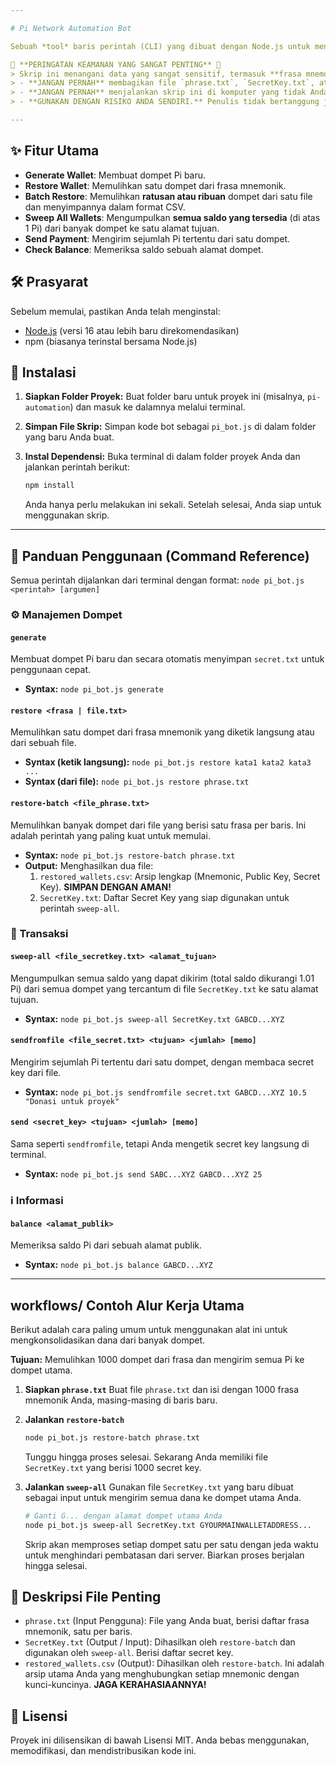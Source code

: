 ```yaml
---

# Pi Network Automation Bot

Sebuah *tool* baris perintah (CLI) yang dibuat dengan Node.js untuk mengotomatiskan berbagai tugas di blockchain Pi Network. Alat ini dirancang untuk membantu pengguna mengelola banyak dompet, memulihkan dari frasa mnemonik, dan mengkonsolidasikan dana secara efisien.

🚨 **PERINGATAN KEAMANAN YANG SANGAT PENTING** 🚨
> Skrip ini menangani data yang sangat sensitif, termasuk **frasa mnemonik** dan **secret key**.
> - **JANGAN PERNAH** membagikan file `phrase.txt`, `SecretKey.txt`, atau `restored_wallets.csv` kepada siapapun.
> - **JANGAN PERNAH** menjalankan skrip ini di komputer yang tidak Anda percayai atau di lingkungan publik.
> - **GUNAKAN DENGAN RISIKO ANDA SENDIRI.** Penulis tidak bertanggung jawab atas kehilangan dana apa pun.

---
```


## ✨ Fitur Utama

-   **Generate Wallet**: Membuat dompet Pi baru.
-   **Restore Wallet**: Memulihkan satu dompet dari frasa mnemonik.
-   **Batch Restore**: Memulihkan **ratusan atau ribuan** dompet dari satu file dan menyimpannya dalam format CSV.
-   **Sweep All Wallets**: Mengumpulkan **semua saldo yang tersedia** (di atas 1 Pi) dari banyak dompet ke satu alamat tujuan.
-   **Send Payment**: Mengirim sejumlah Pi tertentu dari satu dompet.
-   **Check Balance**: Memeriksa saldo sebuah alamat dompet.

## 🛠️ Prasyarat

Sebelum memulai, pastikan Anda telah menginstal:
-   [Node.js](https://nodejs.org/) (versi 16 atau lebih baru direkomendasikan)
-   npm (biasanya terinstal bersama Node.js)

## 🚀 Instalasi

1.  **Siapkan Folder Proyek:**
    Buat folder baru untuk proyek ini (misalnya, `pi-automation`) dan masuk ke dalamnya melalui terminal.

2.  **Simpan File Skrip:**
    Simpan kode bot sebagai `pi_bot.js` di dalam folder yang baru Anda buat.

3.  **Instal Dependensi:**
    Buka terminal di dalam folder proyek Anda dan jalankan perintah berikut:
    ```bash
    npm install
    ```
    Anda hanya perlu melakukan ini sekali. Setelah selesai, Anda siap untuk menggunakan skrip.

---

## 📖 Panduan Penggunaan (Command Reference)

Semua perintah dijalankan dari terminal dengan format: `node pi_bot.js <perintah> [argumen]`

### ⚙️ Manajemen Dompet

#### `generate`
Membuat dompet Pi baru dan secara otomatis menyimpan `secret.txt` untuk penggunaan cepat.
-   **Syntax:** `node pi_bot.js generate`

#### `restore <frasa | file.txt>`
Memulihkan satu dompet dari frasa mnemonik yang diketik langsung atau dari sebuah file.
-   **Syntax (ketik langsung):** `node pi_bot.js restore kata1 kata2 kata3 ...`
-   **Syntax (dari file):** `node pi_bot.js restore phrase.txt`

#### `restore-batch <file_phrase.txt>`
Memulihkan banyak dompet dari file yang berisi satu frasa per baris. Ini adalah perintah yang paling kuat untuk memulai.
-   **Syntax:** `node pi_bot.js restore-batch phrase.txt`
-   **Output:** Menghasilkan dua file:
    1.  `restored_wallets.csv`: Arsip lengkap (Mnemonic, Public Key, Secret Key). **SIMPAN DENGAN AMAN!**
    2.  `SecretKey.txt`: Daftar Secret Key yang siap digunakan untuk perintah `sweep-all`.

### 💸 Transaksi

#### `sweep-all <file_secretkey.txt> <alamat_tujuan>`
Mengumpulkan semua saldo yang dapat dikirim (total saldo dikurangi 1.01 Pi) dari semua dompet yang tercantum di file `SecretKey.txt` ke satu alamat tujuan.
-   **Syntax:** `node pi_bot.js sweep-all SecretKey.txt GABCD...XYZ`

#### `sendfromfile <file_secret.txt> <tujuan> <jumlah> [memo]`
Mengirim sejumlah Pi tertentu dari satu dompet, dengan membaca secret key dari file.
-   **Syntax:** `node pi_bot.js sendfromfile secret.txt GABCD...XYZ 10.5 "Donasi untuk proyek"`

#### `send <secret_key> <tujuan> <jumlah> [memo]`
Sama seperti `sendfromfile`, tetapi Anda mengetik secret key langsung di terminal.
-   **Syntax:** `node pi_bot.js send SABC...XYZ GABCD...XYZ 25`

### ℹ️ Informasi

#### `balance <alamat_publik>`
Memeriksa saldo Pi dari sebuah alamat publik.
-   **Syntax:** `node pi_bot.js balance GABCD...XYZ`

---

##  workflows/ Contoh Alur Kerja Utama

Berikut adalah cara paling umum untuk menggunakan alat ini untuk mengkonsolidasikan dana dari banyak dompet.

**Tujuan:** Memulihkan 1000 dompet dari frasa dan mengirim semua Pi ke dompet utama.

1.  **Siapkan `phrase.txt`**
    Buat file `phrase.txt` dan isi dengan 1000 frasa mnemonik Anda, masing-masing di baris baru.

2.  **Jalankan `restore-batch`**
    ```bash
    node pi_bot.js restore-batch phrase.txt
    ```
    Tunggu hingga proses selesai. Sekarang Anda memiliki file `SecretKey.txt` yang berisi 1000 secret key.

3.  **Jalankan `sweep-all`**
    Gunakan file `SecretKey.txt` yang baru dibuat sebagai input untuk mengirim semua dana ke dompet utama Anda.
    ```bash
    # Ganti G... dengan alamat dompet utama Anda
    node pi_bot.js sweep-all SecretKey.txt GYOURMAINWALLETADDRESS...
    ```
    Skrip akan memproses setiap dompet satu per satu dengan jeda waktu untuk menghindari pembatasan dari server. Biarkan proses berjalan hingga selesai.

## 📄 Deskripsi File Penting

-   `phrase.txt` (Input Pengguna): File yang Anda buat, berisi daftar frasa mnemonik, satu per baris.
-   `SecretKey.txt` (Output / Input): Dihasilkan oleh `restore-batch` dan digunakan oleh `sweep-all`. Berisi daftar secret key.
-   `restored_wallets.csv` (Output): Dihasilkan oleh `restore-batch`. Ini adalah arsip utama Anda yang menghubungkan setiap mnemonic dengan kunci-kuncinya. **JAGA KERAHASIAANNYA!**

## 📜 Lisensi

Proyek ini dilisensikan di bawah Lisensi MIT. Anda bebas menggunakan, memodifikasi, dan mendistribusikan kode ini.
